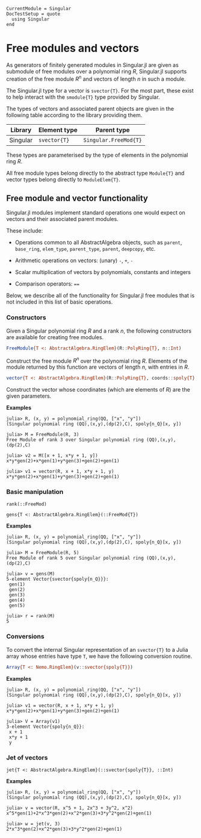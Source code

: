 ```@meta
CurrentModule = Singular
DocTestSetup = quote
  using Singular
end
```

# Free modules and vectors

As generators of finitely generated modules in Singular.jl are given as submodule of
free modules over a polynomial ring $R$, Singular.jl supports creation of the free
module $R^n$ and vectors of length $n$ in such a module.

The Singular.jl type for a vector is `svector{T}`. For the most part, these exist to
help interact with the `smodule{T}` type provided by Singular.

The types of vectors and associated parent objects are given in the following table
according to the library providing them.

 Library        | Element type    | Parent type
----------------|-----------------|--------------------------
Singular        | `svector{T}`    | `Singular.FreeMod{T}`

These types are parameterised by the type of elements in the polynomial ring $R$.

All free module types belong directly to the abstract type `Module{T}` and vector types
belong directly to `ModuleElem{T}`.

## Free module and vector functionality

Singular.jl modules implement standard operations one would expect on vectors and their
associated parent modules.

These include:

 * Operations common to all AbstractAlgebra objects, such as `parent`, `base_ring`,
   `elem_type`, `parent_type`, `parent`, `deepcopy`, etc.

 * Arithmetic operations on vectors: (unary) `-`, `+`, `-`

 * Scalar multiplication of vectors by polynomials, constants and integers

 * Comparison operators: `==`

Below, we describe all of the functionality for Singular.jl free modules that is not
included in this list of basic operations.

### Constructors

Given a Singular polynomial ring $R$ and a rank $n$, the following constructors are
available for creating free modules.

```julia
FreeModule{T <: AbstractAlgebra.RingElem}(R::PolyRing{T}, n::Int)
```

Construct the free module $R^n$ over the polynomial ring $R$. Elements of the module
returned by this function are vectors of length $n$, with entries in $R$.

```julia
vector{T <: AbstractAlgebra.RingElem}(R::PolyRing{T}, coords::spoly{T}...)
```

Construct the vector whose coordinates (which are elements of $R$) are the given
parameters.

**Examples**

```jldoctest
julia> R, (x, y) = polynomial_ring(QQ, ["x", "y"])
(Singular polynomial ring (QQ),(x,y),(dp(2),C), spoly{n_Q}[x, y])

julia> M = FreeModule(R, 3)
Free Module of rank 3 over Singular polynomial ring (QQ),(x,y),(dp(2),C)

julia> v2 = M([x + 1, x*y + 1, y])
x*y*gen(2)+x*gen(1)+y*gen(3)+gen(2)+gen(1)

julia> v1 = vector(R, x + 1, x*y + 1, y)
x*y*gen(2)+x*gen(1)+y*gen(3)+gen(2)+gen(1)
```

### Basic manipulation


```@docs
rank(::FreeMod)
```

```@docs
gens{T <: AbstractAlgebra.RingElem}(::FreeMod{T})
```

**Examples**

```jldoctest
julia> R, (x, y) = polynomial_ring(QQ, ["x", "y"])
(Singular polynomial ring (QQ),(x,y),(dp(2),C), spoly{n_Q}[x, y])

julia> M = FreeModule(R, 5)
Free Module of rank 5 over Singular polynomial ring (QQ),(x,y),(dp(2),C)

julia> v = gens(M)
5-element Vector{svector{spoly{n_Q}}}:
 gen(1)
 gen(2)
 gen(3)
 gen(4)
 gen(5)

julia> r = rank(M)
5
```

### Conversions

To convert the internal Singular representation of an `svector{T}` to a Julia array
whose entries have type `T`, we have the following conversion routine.

```julia
Array{T <: Nemo.RingElem}(v::svector{spoly{T}})
```

**Examples**

```jldoctest
julia> R, (x, y) = polynomial_ring(QQ, ["x", "y"])
(Singular polynomial ring (QQ),(x,y),(dp(2),C), spoly{n_Q}[x, y])

julia> v1 = vector(R, x + 1, x*y + 1, y)
x*y*gen(2)+x*gen(1)+y*gen(3)+gen(2)+gen(1)

julia> V = Array(v1)
3-element Vector{spoly{n_Q}}:
 x + 1
 x*y + 1
 y
```

### Jet of vectors

```@docs
jet{T <: AbstractAlgebra.RingElem}(::svector{spoly{T}}, ::Int)
```

**Examples**

```jldoctest
julia> R, (x, y) = polynomial_ring(QQ, ["x", "y"])
(Singular polynomial ring (QQ),(x,y),(dp(2),C), spoly{n_Q}[x, y])

julia> v = vector(R, x^5 + 1, 2x^3 + 3y^2, x^2)
x^5*gen(1)+2*x^3*gen(2)+x^2*gen(3)+3*y^2*gen(2)+gen(1)

julia> w = jet(v, 3)
2*x^3*gen(2)+x^2*gen(3)+3*y^2*gen(2)+gen(1)
```
